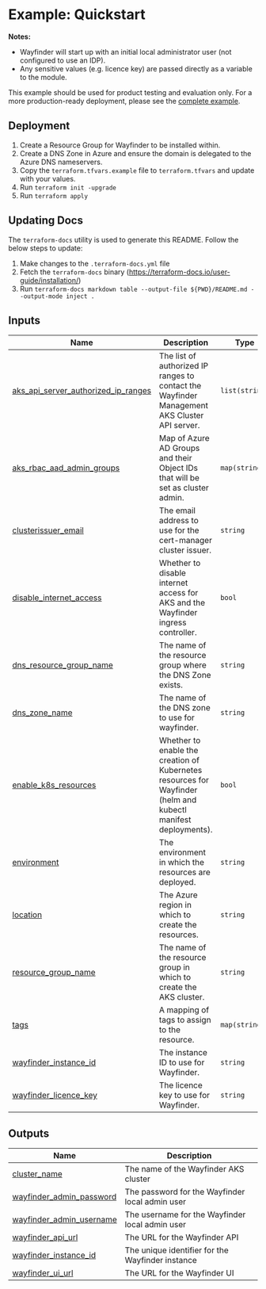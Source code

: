 <!-- BEGIN_TF_DOCS -->
# Example: Quickstart

**Notes:**
* Wayfinder will start up with an initial local administrator user (not configured to use an IDP).
* Any sensitive values (e.g. licence key) are passed directly as a variable to the module.

This example should be used for product testing and evaluation only. For a more production-ready deployment, please see the [complete example](../complete).

## Deployment

1. Create a Resource Group for Wayfinder to be installed within.
2. Create a DNS Zone in Azure and ensure the domain is delegated to the Azure DNS nameservers.
3. Copy the `terraform.tfvars.example` file to `terraform.tfvars` and update with your values.
4. Run `terraform init -upgrade`
5. Run `terraform apply`

## Updating Docs

The `terraform-docs` utility is used to generate this README. Follow the below steps to update:
1. Make changes to the `.terraform-docs.yml` file
2. Fetch the `terraform-docs` binary (https://terraform-docs.io/user-guide/installation/)
3. Run `terraform-docs markdown table --output-file ${PWD}/README.md --output-mode inject .`

## Inputs

| Name | Description | Type | Default | Required |
|------|-------------|------|---------|:--------:|
| <a name="input_aks_api_server_authorized_ip_ranges"></a> [aks\_api\_server\_authorized\_ip\_ranges](#input\_aks\_api\_server\_authorized\_ip\_ranges) | The list of authorized IP ranges to contact the Wayfinder Management AKS Cluster API server. | `list(string)` | <pre>[<br>  "0.0.0.0/0"<br>]</pre> | no |
| <a name="input_aks_rbac_aad_admin_groups"></a> [aks\_rbac\_aad\_admin\_groups](#input\_aks\_rbac\_aad\_admin\_groups) | Map of Azure AD Groups and their Object IDs that will be set as cluster admin. | `map(string)` | n/a | yes |
| <a name="input_clusterissuer_email"></a> [clusterissuer\_email](#input\_clusterissuer\_email) | The email address to use for the cert-manager cluster issuer. | `string` | n/a | yes |
| <a name="input_disable_internet_access"></a> [disable\_internet\_access](#input\_disable\_internet\_access) | Whether to disable internet access for AKS and the Wayfinder ingress controller. | `bool` | `false` | no |
| <a name="input_dns_resource_group_name"></a> [dns\_resource\_group\_name](#input\_dns\_resource\_group\_name) | The name of the resource group where the DNS Zone exists. | `string` | n/a | yes |
| <a name="input_dns_zone_name"></a> [dns\_zone\_name](#input\_dns\_zone\_name) | The name of the DNS zone to use for wayfinder. | `string` | n/a | yes |
| <a name="input_enable_k8s_resources"></a> [enable\_k8s\_resources](#input\_enable\_k8s\_resources) | Whether to enable the creation of Kubernetes resources for Wayfinder (helm and kubectl manifest deployments). | `bool` | `true` | no |
| <a name="input_environment"></a> [environment](#input\_environment) | The environment in which the resources are deployed. | `string` | `"production"` | no |
| <a name="input_location"></a> [location](#input\_location) | The Azure region in which to create the resources. | `string` | `"uksouth"` | no |
| <a name="input_resource_group_name"></a> [resource\_group\_name](#input\_resource\_group\_name) | The name of the resource group in which to create the AKS cluster. | `string` | n/a | yes |
| <a name="input_tags"></a> [tags](#input\_tags) | A mapping of tags to assign to the resource. | `map(string)` | `{}` | no |
| <a name="input_wayfinder_instance_id"></a> [wayfinder\_instance\_id](#input\_wayfinder\_instance\_id) | The instance ID to use for Wayfinder. | `string` | n/a | yes |
| <a name="input_wayfinder_licence_key"></a> [wayfinder\_licence\_key](#input\_wayfinder\_licence\_key) | The licence key to use for Wayfinder. | `string` | n/a | yes |

## Outputs

| Name | Description |
|------|-------------|
| <a name="output_cluster_name"></a> [cluster\_name](#output\_cluster\_name) | The name of the Wayfinder AKS cluster |
| <a name="output_wayfinder_admin_password"></a> [wayfinder\_admin\_password](#output\_wayfinder\_admin\_password) | The password for the Wayfinder local admin user |
| <a name="output_wayfinder_admin_username"></a> [wayfinder\_admin\_username](#output\_wayfinder\_admin\_username) | The username for the Wayfinder local admin user |
| <a name="output_wayfinder_api_url"></a> [wayfinder\_api\_url](#output\_wayfinder\_api\_url) | The URL for the Wayfinder API |
| <a name="output_wayfinder_instance_id"></a> [wayfinder\_instance\_id](#output\_wayfinder\_instance\_id) | The unique identifier for the Wayfinder instance |
| <a name="output_wayfinder_ui_url"></a> [wayfinder\_ui\_url](#output\_wayfinder\_ui\_url) | The URL for the Wayfinder UI |
<!-- END_TF_DOCS -->